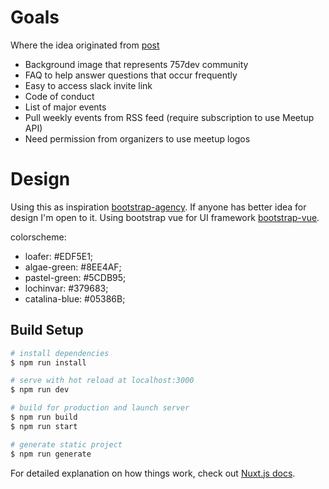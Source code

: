 # Goals
Where the idea originated from [post](https://github.com/757io/757dev/issues/2)

* Background image that represents 757dev community
* FAQ to help answer questions that occur frequently
* Easy to access slack invite link
* Code of conduct
* List of major events
* Pull weekly events from RSS feed (require subscription to use Meetup API)
* Need permission from organizers to use meetup logos

# Design

Using this as inspiration [bootstrap-agency](https://blackrockdigital.github.io/startbootstrap-agency/). If anyone has better idea for design I'm open to it. Using bootstrap vue for UI framework [bootstrap-vue](https://bootstrap-vue.js.org/).

colorscheme:
* loafer: #EDF5E1;
* algae-green: #8EE4AF;
* pastel-green: #5CDB95;
* lochinvar: #379683;
* catalina-blue: #05386B;


## Build Setup

``` bash
# install dependencies
$ npm run install

# serve with hot reload at localhost:3000
$ npm run dev

# build for production and launch server
$ npm run build
$ npm run start

# generate static project
$ npm run generate
```

For detailed explanation on how things work, check out [Nuxt.js docs](https://nuxtjs.org).

